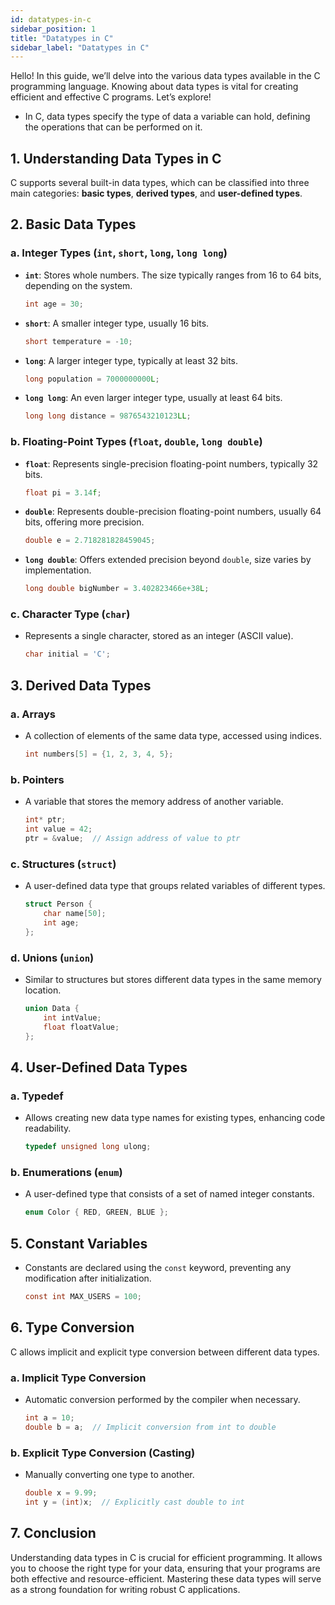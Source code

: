```yaml
---
id: datatypes-in-c
sidebar_position: 1
title: "Datatypes in C"
sidebar_label: "Datatypes in C"
---
```


Hello! In this guide, we’ll delve into the various data types available in the C programming language. Knowing about data types is vital for creating efficient and effective C programs. Let’s explore!

- In C, data types specify the type of data a variable can hold, defining the operations that can be performed on it.

## 1. Understanding Data Types in C

C supports several built-in data types, which can be classified into three main categories: **basic types**, **derived types**, and **user-defined types**.

## 2. Basic Data Types

### a. Integer Types (`int`, `short`, `long`, `long long`)

- **`int`**: Stores whole numbers. The size typically ranges from 16 to 64 bits, depending on the system.

  ```c
  int age = 30;
  ```

- **`short`**: A smaller integer type, usually 16 bits.

  ```c
  short temperature = -10;
  ```

- **`long`**: A larger integer type, typically at least 32 bits.

  ```c
  long population = 7000000000L;
  ```

- **`long long`**: An even larger integer type, usually at least 64 bits.
  ```c
  long long distance = 9876543210123LL;
  ```

### b. Floating-Point Types (`float`, `double`, `long double`)

- **`float`**: Represents single-precision floating-point numbers, typically 32 bits.

  ```c
  float pi = 3.14f;
  ```

- **`double`**: Represents double-precision floating-point numbers, usually 64 bits, offering more precision.

  ```c
  double e = 2.718281828459045;
  ```

- **`long double`**: Offers extended precision beyond `double`, size varies by implementation.
  ```c
  long double bigNumber = 3.402823466e+38L;
  ```

### c. Character Type (`char`)

- Represents a single character, stored as an integer (ASCII value).
  ```c
  char initial = 'C';
  ```

## 3. Derived Data Types

### a. Arrays

- A collection of elements of the same data type, accessed using indices.
  ```c
  int numbers[5] = {1, 2, 3, 4, 5};
  ```

### b. Pointers

- A variable that stores the memory address of another variable.
  ```c
  int* ptr;
  int value = 42;
  ptr = &value;  // Assign address of value to ptr
  ```

### c. Structures (`struct`)

- A user-defined data type that groups related variables of different types.
  ```c
  struct Person {
      char name[50];
      int age;
  };
  ```

### d. Unions (`union`)

- Similar to structures but stores different data types in the same memory location.
  ```c
  union Data {
      int intValue;
      float floatValue;
  };
  ```

## 4. User-Defined Data Types

### a. Typedef

- Allows creating new data type names for existing types, enhancing code readability.
  ```c
  typedef unsigned long ulong;
  ```

### b. Enumerations (`enum`)

- A user-defined type that consists of a set of named integer constants.
  ```c
  enum Color { RED, GREEN, BLUE };
  ```

## 5. Constant Variables

- Constants are declared using the `const` keyword, preventing any modification after initialization.
  ```c
  const int MAX_USERS = 100;
  ```

## 6. Type Conversion

C allows implicit and explicit type conversion between different data types.

### a. Implicit Type Conversion

- Automatic conversion performed by the compiler when necessary.
  ```c
  int a = 10;
  double b = a;  // Implicit conversion from int to double
  ```

### b. Explicit Type Conversion (Casting)

- Manually converting one type to another.
  ```c
  double x = 9.99;
  int y = (int)x;  // Explicitly cast double to int
  ```

## 7. Conclusion

Understanding data types in C is crucial for efficient programming. It allows you to choose the right type for your data, ensuring that your programs are both effective and resource-efficient. Mastering these data types will serve as a strong foundation for writing robust C applications.
